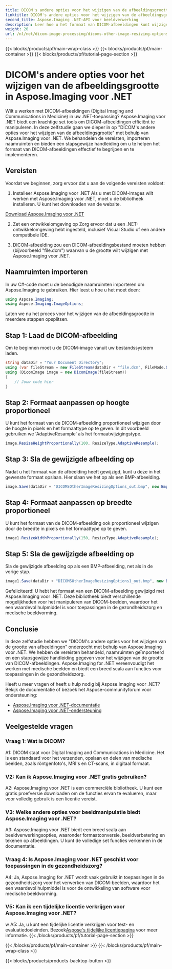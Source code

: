 ```yaml
---
title: DICOM's andere opties voor het wijzigen van de afbeeldingsgrootte in Aspose.Imaging voor .NET
linktitle: DICOM's andere opties voor het wijzigen van de afbeeldingsgrootte in Aspose.Imaging voor .NET
second_title: Aspose.Imaging .NET-API voor beeldverwerking
description: Leer hoe u het formaat van DICOM-afbeeldingen kunt wijzigen met Aspose.Imaging voor .NET. Een stapsgewijze handleiding voor efficiënte medische beeldmanipulatie.
weight: 20
url: /nl/net/dicom-image-processing/dicoms-other-image-resizing-options/
---
```


{{< blocks/products/pf/main-wrap-class >}}
{{< blocks/products/pf/main-container >}}
{{< blocks/products/pf/tutorial-page-section >}}

# DICOM's andere opties voor het wijzigen van de afbeeldingsgrootte in Aspose.Imaging voor .NET

Wilt u werken met DICOM-afbeeldingen (Digital Imaging and Communications in Medicine) in uw .NET-toepassing? Aspose.Imaging voor .NET biedt een krachtige set tools om DICOM-afbeeldingen efficiënt te manipuleren. In deze zelfstudie gaan we dieper in op "DICOM's andere opties voor het wijzigen van de afbeeldingsgrootte" met behulp van Aspose.Imaging voor .NET. We behandelen de vereisten, importeren naamruimten en bieden een stapsgewijze handleiding om u te helpen het formaat van DICOM-afbeeldingen effectief te begrijpen en te implementeren.

## Vereisten

Voordat we beginnen, zorg ervoor dat u aan de volgende vereisten voldoet:

1. Installeer Aspose.Imaging voor .NET
Als u met DICOM-images wilt werken met Aspose.Imaging voor .NET, moet u de bibliotheek installeren. U kunt het downloaden van de website.

[Download Aspose.Imaging voor .NET](https://releases.aspose.com/imaging/net/)

2. Zet een ontwikkelomgeving op
Zorg ervoor dat u een .NET-ontwikkelomgeving hebt ingesteld, inclusief Visual Studio of een andere compatibele IDE.

3. DICOM-afbeelding
zou een DICOM-afbeeldingsbestand moeten hebben (bijvoorbeeld "file.dcm") waarvan u de grootte wilt wijzigen met Aspose.Imaging voor .NET.

## Naamruimten importeren

In uw C#-code moet u de benodigde naamruimten importeren om Aspose.Imaging te gebruiken. Hier leest u hoe u het moet doen:

```csharp
using Aspose.Imaging;
using Aspose.Imaging.ImageOptions;
```

Laten we nu het proces voor het wijzigen van de afbeeldingsgrootte in meerdere stappen opsplitsen.

## Stap 1: Laad de DICOM-afbeelding
Om te beginnen moet u de DICOM-image vanuit uw bestandssysteem laden.

```csharp
string dataDir = "Your Document Directory";
using (var fileStream = new FileStream(dataDir + "file.dcm", FileMode.Open, FileAccess.Read))
using (DicomImage image = new DicomImage(fileStream))
{
    // Jouw code hier
}
```

## Stap 2: Formaat aanpassen op hoogte proportioneel
U kunt het formaat van de DICOM-afbeelding proportioneel wijzigen door de hoogte in pixels en het formaattype op te geven. In dit voorbeeld gebruiken we 'AdaptiveResample' als het formaatwijzigingstype.

```csharp
image.ResizeHeightProportionally(100, ResizeType.AdaptiveResample);
```

## Stap 3: Sla de gewijzigde afbeelding op
Nadat u het formaat van de afbeelding heeft gewijzigd, kunt u deze in het gewenste formaat opslaan. Hier slaan we het op als een BMP-afbeelding.

```csharp
image.Save(dataDir + "DICOMSOtherImageResizingOptions_out.bmp", new BmpOptions());
```

## Stap 4: Formaat aanpassen op breedte proportioneel
U kunt het formaat van de DICOM-afbeelding ook proportioneel wijzigen door de breedte in pixels en het formaattype op te geven.

```csharp
image1.ResizeWidthProportionally(150, ResizeType.AdaptiveResample);
```

## Stap 5: Sla de gewijzigde afbeelding op
Sla de gewijzigde afbeelding op als een BMP-afbeelding, net als in de vorige stap.

```csharp
image1.Save(dataDir + "DICOMSOtherImageResizingOptions1_out.bmp", new BmpOptions());
```

Gefeliciteerd! U hebt het formaat van een DICOM-afbeelding gewijzigd met Aspose.Imaging voor .NET. Deze bibliotheek biedt verschillende mogelijkheden voor het manipuleren van DICOM-beelden, waardoor het een waardevol hulpmiddel is voor toepassingen in de gezondheidszorg en medische beeldvorming.

## Conclusie

In deze zelfstudie hebben we "DICOM's andere opties voor het wijzigen van de grootte van afbeeldingen" onderzocht met behulp van Aspose.Imaging voor .NET. We hebben de vereisten behandeld, naamruimten geïmporteerd en een stapsgewijze handleiding gegeven voor het wijzigen van de grootte van DICOM-afbeeldingen. Aspose.Imaging for .NET vereenvoudigt het werken met medische beelden en biedt een breed scala aan functies voor toepassingen in de gezondheidszorg.

Heeft u meer vragen of heeft u hulp nodig bij Aspose.Imaging voor .NET? Bekijk de documentatie of bezoek het Aspose-communityforum voor ondersteuning:

- [Aspose.Imaging voor .NET-documentatie](https://reference.aspose.com/imaging/net/)
- [Aspose.Imaging voor .NET-ondersteuning](https://forum.aspose.com/)

## Veelgestelde vragen

### Vraag 1: Wat is DICOM?

A1: DICOM staat voor Digital Imaging and Communications in Medicine. Het is een standaard voor het verzenden, opslaan en delen van medische beelden, zoals röntgenfoto's, MRI's en CT-scans, in digitaal formaat.

### V2: Kan ik Aspose.Imaging voor .NET gratis gebruiken?

A2: Aspose.Imaging voor .NET is een commerciële bibliotheek. U kunt een gratis proefversie downloaden om de functies ervan te evalueren, maar voor volledig gebruik is een licentie vereist.

### V3: Welke andere opties voor beeldmanipulatie biedt Aspose.Imaging voor .NET?

A3: Aspose.Imaging voor .NET biedt een breed scala aan beeldverwerkingsopties, waaronder formaatconversie, beeldverbetering en tekenen op afbeeldingen. U kunt de volledige set functies verkennen in de documentatie.

### Vraag 4: Is Aspose.Imaging voor .NET geschikt voor toepassingen in de gezondheidszorg?

A4: Ja, Aspose.Imaging for .NET wordt vaak gebruikt in toepassingen in de gezondheidszorg voor het verwerken van DICOM-beelden, waardoor het een waardevol hulpmiddel is voor de ontwikkeling van software voor medische beeldvorming.

### V5: Kan ik een tijdelijke licentie verkrijgen voor Aspose.Imaging voor .NET?
w
 A5: Ja, u kunt een tijdelijke licentie verkrijgen voor test- en evaluatiedoeleinden. Bezoek[Aspose's tijdelijke licentiepagina](https://purchase.aspose.com/temporary-license/) voor meer informatie.
{{< /blocks/products/pf/tutorial-page-section >}}

{{< /blocks/products/pf/main-container >}}
{{< /blocks/products/pf/main-wrap-class >}}

{{< blocks/products/products-backtop-button >}}
